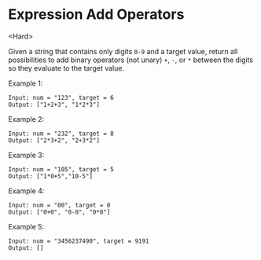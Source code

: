 # Expression Add Operators

\<Hard>

Given a string that contains only digits `0-9` and a target value, return all
possibilities to add binary operators (not unary) `+`, `-`, or `*` between the
digits so they evaluate to the target value.

Example 1:

```
Input: num = "123", target = 6
Output: ["1+2+3", "1*2*3"] 
```

Example 2:

```
Input: num = "232", target = 8
Output: ["2*3+2", "2+3*2"]
```

Example 3:

```
Input: num = "105", target = 5
Output: ["1*0+5","10-5"]
```

Example 4:

```
Input: num = "00", target = 0
Output: ["0+0", "0-0", "0*0"]
```

Example 5:

```
Input: num = "3456237490", target = 9191
Output: []
```
